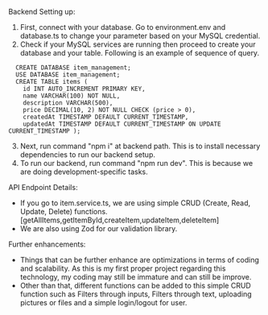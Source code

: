 Backend Setting up:
1. First, connect with your database. Go to environment.env and database.ts to change your parameter based on your MySQL credential.
2. Check if your MySQL services are running then proceed to create your database and your table. Following is an example of sequence of query.
```
  CREATE DATABASE item_management;
  USE DATABASE item_management;
  CREATE TABLE items ( 
    id INT AUTO_INCREMENT PRIMARY KEY, 
    name VARCHAR(100) NOT NULL, 
    description VARCHAR(500), 
    price DECIMAL(10, 2) NOT NULL CHECK (price > 0), 
    createdAt TIMESTAMP DEFAULT CURRENT_TIMESTAMP, 
    updatedAt TIMESTAMP DEFAULT CURRENT_TIMESTAMP ON UPDATE CURRENT_TIMESTAMP );
```
3. Next, run command "npm i" at backend path. This is to install necessary dependencies to run our backend setup.
4. To run our backend, run command "npm run dev". This is because we are doing development-specific tasks.

API Endpoint Details:
- If you go to item.service.ts, we are using simple CRUD (Create, Read, Update, Delete) functions. [getAllItems,getItemById,createItem,updateItem,deleteItem]
- We are also using Zod for our validation library.

Further enhancements:
- Things that can be further enhance are optimizations in terms of coding and scalability. As this is my first proper project regarding this technology, my coding may still be immature and can still be improve.
- Other than that, different functions can be added to this simple CRUD function such as Filters through inputs, Filters through text, uploading pictures or files and a simple login/logout for user.
